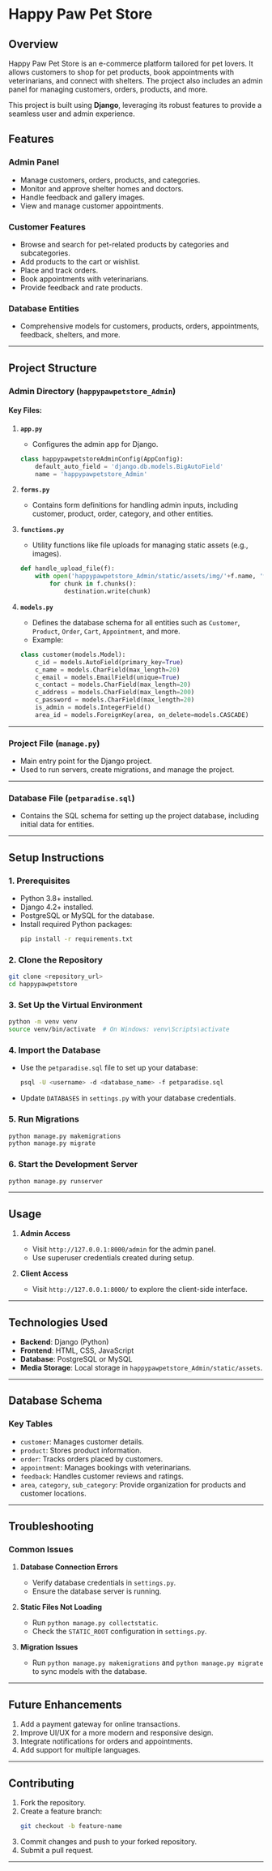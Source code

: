# Happy Paw Pet Store

## Overview
Happy Paw Pet Store is an e-commerce platform tailored for pet lovers. It allows customers to shop for pet products, book appointments with veterinarians, and connect with shelters. The project also includes an admin panel for managing customers, orders, products, and more.

This project is built using **Django**, leveraging its robust features to provide a seamless user and admin experience.

## Features

### Admin Panel
- Manage customers, orders, products, and categories.
- Monitor and approve shelter homes and doctors.
- Handle feedback and gallery images.
- View and manage customer appointments.

### Customer Features
- Browse and search for pet-related products by categories and subcategories.
- Add products to the cart or wishlist.
- Place and track orders.
- Book appointments with veterinarians.
- Provide feedback and rate products.

### Database Entities
- Comprehensive models for customers, products, orders, appointments, feedback, shelters, and more.

---

## Project Structure

### **Admin Directory (`happypawpetstore_Admin`)**

#### Key Files:
1. **`app.py`**  
   - Configures the admin app for Django.
   ```python
   class happypawpetstoreAdminConfig(AppConfig):
       default_auto_field = 'django.db.models.BigAutoField'
       name = 'happypawpetstore_Admin'
   ```

2. **`forms.py`**  
   - Contains form definitions for handling admin inputs, including customer, product, order, category, and other entities.

3. **`functions.py`**  
   - Utility functions like file uploads for managing static assets (e.g., images).
   ```python
   def handle_upload_file(f):
       with open('happypawpetstore_Admin/static/assets/img/'+f.name, 'wb+') as destination:
           for chunk in f.chunks():
               destination.write(chunk)
   ```

4. **`models.py`**  
   - Defines the database schema for all entities such as `Customer`, `Product`, `Order`, `Cart`, `Appointment`, and more.  
   - Example:
   ```python
   class customer(models.Model):
       c_id = models.AutoField(primary_key=True)
       c_name = models.CharField(max_length=20)
       c_email = models.EmailField(unique=True)
       c_contact = models.CharField(max_length=20)
       c_address = models.CharField(max_length=200)
       c_password = models.CharField(max_length=20)
       is_admin = models.IntegerField()
       area_id = models.ForeignKey(area, on_delete=models.CASCADE)
   ```

---


### **Project File (`manage.py`)**
- Main entry point for the Django project.
- Used to run servers, create migrations, and manage the project.

---

### **Database File (`petparadise.sql`)**
- Contains the SQL schema for setting up the project database, including initial data for entities.

---

## Setup Instructions

### 1. Prerequisites
- Python 3.8+ installed.
- Django 4.2+ installed.
- PostgreSQL or MySQL for the database.
- Install required Python packages:
  ```bash
  pip install -r requirements.txt
  ```

### 2. Clone the Repository
```bash
git clone <repository_url>
cd happypawpetstore
```

### 3. Set Up the Virtual Environment
```bash
python -m venv venv
source venv/bin/activate  # On Windows: venv\Scripts\activate
```

### 4. Import the Database
- Use the `petparadise.sql` file to set up your database:
  ```bash
  psql -U <username> -d <database_name> -f petparadise.sql
  ```
- Update `DATABASES` in `settings.py` with your database credentials.

### 5. Run Migrations
```bash
python manage.py makemigrations
python manage.py migrate
```

### 6. Start the Development Server
```bash
python manage.py runserver
```

---

## Usage

1. **Admin Access**  
   - Visit `http://127.0.0.1:8000/admin` for the admin panel.
   - Use superuser credentials created during setup.

2. **Client Access**  
   - Visit `http://127.0.0.1:8000/` to explore the client-side interface.

---

## Technologies Used

- **Backend**: Django (Python)
- **Frontend**: HTML, CSS, JavaScript
- **Database**: PostgreSQL or MySQL
- **Media Storage**: Local storage in `happypawpetstore_Admin/static/assets`.

---

## Database Schema

### Key Tables
- `customer`: Manages customer details.
- `product`: Stores product information.
- `order`: Tracks orders placed by customers.
- `appointment`: Manages bookings with veterinarians.
- `feedback`: Handles customer reviews and ratings.
- `area`, `category`, `sub_category`: Provide organization for products and customer locations.

---

## Troubleshooting

### Common Issues
1. **Database Connection Errors**
   - Verify database credentials in `settings.py`.
   - Ensure the database server is running.

2. **Static Files Not Loading**
   - Run `python manage.py collectstatic`.
   - Check the `STATIC_ROOT` configuration in `settings.py`.

3. **Migration Issues**
   - Run `python manage.py makemigrations` and `python manage.py migrate` to sync models with the database.

---

## Future Enhancements

1. Add a payment gateway for online transactions.
2. Improve UI/UX for a more modern and responsive design.
3. Integrate notifications for orders and appointments.
4. Add support for multiple languages.

---

## Contributing

1. Fork the repository.
2. Create a feature branch:
   ```bash
   git checkout -b feature-name
   ```
3. Commit changes and push to your forked repository.
4. Submit a pull request.

---

